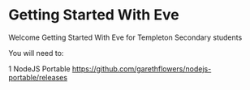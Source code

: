 # Getting Started With Eve

Welcome Getting Started With Eve for Templeton Secondary students

You will need to:

1 NodeJS Portable https://github.com/garethflowers/nodejs-portable/releases


